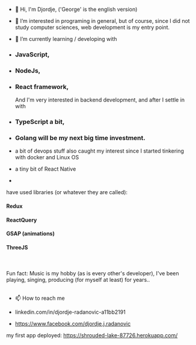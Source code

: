 - 👋  Hi, I'm Djordje, ('George' is the english version) 
- 👀  I’m interested in programing in general, but of course, 
    since I did not study computer sciences, web development is my entry point.  

- 🌱  I’m currently learning / developing with 
- ### JavaScript, 
- ### NodeJs,
- ### React framework,  
  And I'm very interested in backend development, and after I settle in with 
- ### TypeScript a bit, 
- ### Golang will be my next big time investment.

- a bit of devops stuff also caught my interest since I started tinkering with docker and Linux OS 
- a tiny bit of React Native 
- 
have used libraries (or whatever they are called): 
#### Redux
#### ReactQuery
#### GSAP (animations)
#### ThreeJS 

<br>
<br>
Fun fact: Music is my hobby (as is every other's developer), I've been playing, singing, producing (for myself at least) for years.. 
<br>
<br>

- 📫 How to reach me

- linkedin.com/in/djordje-radanovic-a11bb2191
- https://www.facebook.com/djordje.j.radanovic

my first app deployed: 
https://shrouded-lake-87726.herokuapp.com/

<!---
Uranium993/Uranium993 is a ✨ special ✨ repository because its `README.md` (this file) appears on your GitHub profile.
You can click the Preview link to take a look at your changes.
--->
